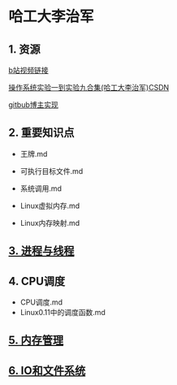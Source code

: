 # 哈工大李治军

## 1. 资源

[b站视频链接](https://www.bilibili.com/video/BV19r4y1b7Aw/?spm_id_from=333.337.search-card.all.click&vd_source=c6838f09fbfc9766e04f0c65ca196c42)

[操作系统实验一到实验九合集(哈工大李治军)CSDN](https://blog.csdn.net/leoabcd12/article/details/122268321?ops_request_misc=%257B%2522request%255Fid%2522%253A%2522171115295416800222836403%2522%252C%2522scm%2522%253A%252220140713.130102334..%2522%257D&request_id=171115295416800222836403&biz_id=0&utm_medium=distribute.pc_search_result.none-task-blog-2~all~baidu_landing_v2~default-5-122268321-null-null.142^v99^pc_search_result_base3&utm_term=%E5%93%88%E5%B7%A5%E5%A4%A7%E6%93%8D%E4%BD%9C%E7%B3%BB%E7%BB%9F%E6%9D%8E%E6%B2%BB%E5%86%9B%E5%AE%9E%E9%AA%8C&spm=1018.2226.3001.4187)

[gitbub博主实现](https://github.com/hoverwinter/HIT-OSLab?tab=readme-ov-file)

## 2. 重要知识点

+ 王牌.md

+ 可执行目标文件.md

+ 系统调用.md

+ Linux虚拟内存.md

+ Linux内存映射.md

## [3. 进程与线程](https://github.com/niu0217/OperatingSystem/blob/main/HGDLZJ/ProcessAndThread/Readme.md)

## 4. CPU调度

+ CPU调度.md
+ Linux0.11中的调度函数.md

## [5. 内存管理](https://github.com/niu0217/OperatingSystem/blob/main/HGDLZJ/MemoryManage/Readme.md)

## [6. IO和文件系统](https://github.com/niu0217/OperatingSystem/blob/main/HGDLZJ/IOAndFileSystem/Readme.md)



